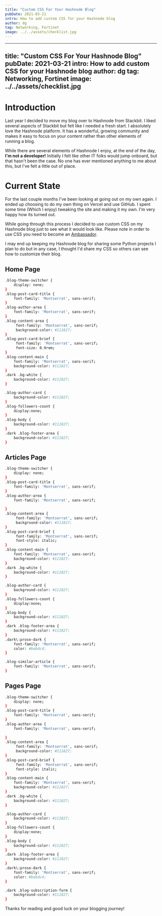 ```yaml
---
title: "Custom CSS For Your Hashnode Blog"
pubDate: 2021-03-21
intro: How to add custom CSS for your Hashnode blog
author: dg
tag: Networking, Fortinet
image: ../../assets/checklist.jpg
---
```


---
title: "Custom CSS For Your Hashnode Blog"
pubDate: 2021-03-21
intro: How to add custom CSS for your Hashnode blog
author: dg
tag: Networking, Fortinet
image: ../../assets/checklist.jpg
---

# Introduction

Last year I decided to move my blog over to Hashnode from Stackbit. I liked several aspects of Stackbit but felt like I needed a fresh start. I absolutely love the Hashnode platform. It has a wonderful, growing community and makes it easy to focus on your content rather than other elements of running a blog.

While there are several elements of Hashnode I enjoy, at the end of the day, **I'm not a developer!** Initially I felt like other IT folks would jump onboard, but that hasn't been the case. No one has ever mentioned anything to me about this, but I've felt a little out of place.

# Current State

For the last couple months I've been looking at going out on my own again. I ended up choosing to do my own thing on Vercel and use GitHub. I spent some time (Which I enjoy) tweaking the site and making it my own. I'm very happy how its turned out.

While going through this process I decided to use custom CSS on my Hashnode blog just to see what it would look like. Please note in order to use CSS you need to become an [Ambassador](https://hashnode.com/ambassador).

I may end up keeping my Hashnode blog for sharing some Python projects I plan to do but in any case, I thought I'd share my CSS so others can see how to customize their blog.

## Home Page

```bash
.blog-theme-switcher {
    display: none;
}
.blog-post-card-title {
    font-family: 'Montserrat', sans-serif;
}
.blog-author-area {
    font-family: 'Montserrat', sans-serif;
}
.blog-content-area {
     font-family: 'Montserrat', sans-serif;
     background-color: #111827;
}
.blog-post-card-brief {
     font-family: 'Montserrat', sans-serif;
     font-size: 0.9rem;
}
.blog-content-main {
    font-family: 'Montserrat', sans-serif;
    background-color: #111827;
}
.dark .bg-white {
    background-color: #111827;
}

.blog-author-card {
    background-color: #111827;
}
.blog-followers-count {
    display:none;
}
.blog-body {
    background-color: #111827;
}
.dark .blog-footer-area {
    background-color: #111827;
}
```

## Articles Page

```bash
.blog-theme-switcher {
    display: none;
}
.blog-post-card-title {
    font-family: 'Montserrat', sans-serif;
}
.blog-author-area {
    font-family: 'Montserrat', sans-serif;
    
}
.blog-content-area {
     font-family: 'Montserrat', sans-serif;
     background-color: #111827;
}
.blog-post-card-brief {
     font-family: 'Montserrat', sans-serif;
     font-style: italic;
}
.blog-content-main {
    font-family: 'Montserrat', sans-serif;
    background-color: #111827;
}
.dark .bg-white {
    background-color: #111827;
}

.blog-author-card {
    background-color: #111827;
}
.blog-followers-count {
    display:none;
}
.blog-body {
    background-color: #111827;
}
.dark .blog-footer-area {
    background-color: #111827;
}
.dark\:prose-dark {
    font-family: 'Montserrat', sans-serif;
    color: #babdc4;
}

.blog-similar-article {
    font-family: 'Montserrat', sans-serif;
}
```

## Pages Page

```bash
.blog-theme-switcher {
    display: none;
}
.blog-post-card-title {
    font-family: 'Montserrat', sans-serif;
}
.blog-author-area {
    font-family: 'Montserrat', sans-serif;
    
}
.blog-content-area {
     font-family: 'Montserrat', sans-serif;
     background-color: #111827;
}
.blog-post-card-brief {
     font-family: 'Montserrat', sans-serif;
     font-style: italic;
}
.blog-content-main {
    font-family: 'Montserrat', sans-serif;
    background-color: #111827;
}
.dark .bg-white {
    background-color: #111827;
}

.blog-author-card {
    background-color: #111827;
}
.blog-followers-count {
    display:none;
}
.blog-body {
    background-color: #111827;
}
.dark .blog-footer-area {
    background-color: #111827;
}
.dark\:prose-dark {
    font-family: 'Montserrat', sans-serif;
    color: #babdc4;
}

.dark .blog-subscription-form {
    background-color: #111827;
}
```

Thanks for reading and good luck on your blogging journey!